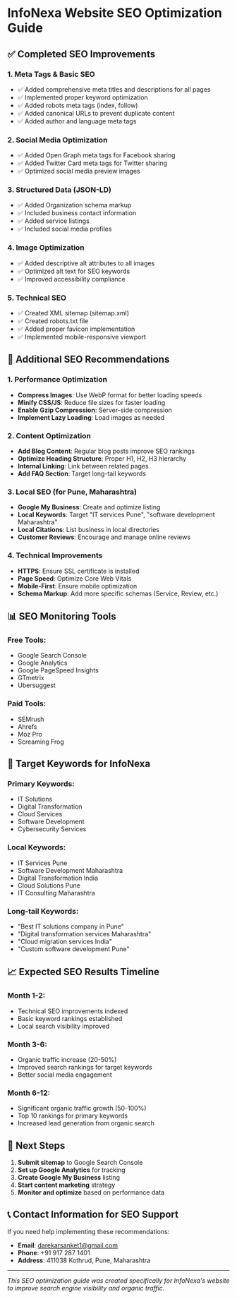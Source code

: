 # InfoNexa Website SEO Optimization Guide

## ✅ Completed SEO Improvements

### 1. **Meta Tags & Basic SEO**
- ✅ Added comprehensive meta titles and descriptions for all pages
- ✅ Implemented proper keyword optimization
- ✅ Added robots meta tags (index, follow)
- ✅ Added canonical URLs to prevent duplicate content
- ✅ Added author and language meta tags

### 2. **Social Media Optimization**
- ✅ Added Open Graph meta tags for Facebook sharing
- ✅ Added Twitter Card meta tags for Twitter sharing
- ✅ Optimized social media preview images

### 3. **Structured Data (JSON-LD)**
- ✅ Added Organization schema markup
- ✅ Included business contact information
- ✅ Added service listings
- ✅ Included social media profiles

### 4. **Image Optimization**
- ✅ Added descriptive alt attributes to all images
- ✅ Optimized alt text for SEO keywords
- ✅ Improved accessibility compliance

### 5. **Technical SEO**
- ✅ Created XML sitemap (sitemap.xml)
- ✅ Created robots.txt file
- ✅ Added proper favicon implementation
- ✅ Implemented mobile-responsive viewport

## 🔧 Additional SEO Recommendations

### 1. **Performance Optimization**
- **Compress Images**: Use WebP format for better loading speeds
- **Minify CSS/JS**: Reduce file sizes for faster loading
- **Enable Gzip Compression**: Server-side compression
- **Implement Lazy Loading**: Load images as needed

### 2. **Content Optimization**
- **Add Blog Content**: Regular blog posts improve SEO rankings
- **Optimize Heading Structure**: Proper H1, H2, H3 hierarchy
- **Internal Linking**: Link between related pages
- **Add FAQ Section**: Target long-tail keywords

### 3. **Local SEO (for Pune, Maharashtra)**
- **Google My Business**: Create and optimize listing
- **Local Keywords**: Target "IT services Pune", "software development Maharashtra"
- **Local Citations**: List business in local directories
- **Customer Reviews**: Encourage and manage online reviews

### 4. **Technical Improvements**
- **HTTPS**: Ensure SSL certificate is installed
- **Page Speed**: Optimize Core Web Vitals
- **Mobile-First**: Ensure mobile optimization
- **Schema Markup**: Add more specific schemas (Service, Review, etc.)

## 📊 SEO Monitoring Tools

### Free Tools:
- Google Search Console
- Google Analytics
- Google PageSpeed Insights
- GTmetrix
- Ubersuggest

### Paid Tools:
- SEMrush
- Ahrefs
- Moz Pro
- Screaming Frog

## 🎯 Target Keywords for InfoNexa

### Primary Keywords:
- IT Solutions
- Digital Transformation
- Cloud Services
- Software Development
- Cybersecurity Services

### Local Keywords:
- IT Services Pune
- Software Development Maharashtra
- Digital Transformation India
- Cloud Solutions Pune
- IT Consulting Maharashtra

### Long-tail Keywords:
- "Best IT solutions company in Pune"
- "Digital transformation services Maharashtra"
- "Cloud migration services India"
- "Custom software development Pune"

## 📈 Expected SEO Results Timeline

### Month 1-2:
- Technical SEO improvements indexed
- Basic keyword rankings established
- Local search visibility improved

### Month 3-6:
- Organic traffic increase (20-50%)
- Improved search rankings for target keywords
- Better social media engagement

### Month 6-12:
- Significant organic traffic growth (50-100%)
- Top 10 rankings for primary keywords
- Increased lead generation from organic search

## 🚀 Next Steps

1. **Submit sitemap** to Google Search Console
2. **Set up Google Analytics** for tracking
3. **Create Google My Business** listing
4. **Start content marketing** strategy
5. **Monitor and optimize** based on performance data

## 📞 Contact Information for SEO Support

If you need help implementing these recommendations:
- **Email**: darekarsanket1@gmail.com
- **Phone**: +91 917 287 1401
- **Address**: 411038 Kothrud, Pune, Maharashtra

---

*This SEO optimization guide was created specifically for InfoNexa's website to improve search engine visibility and organic traffic.*
